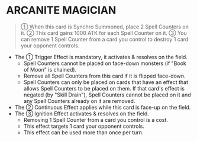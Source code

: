 
# ARCANITE MAGICIAN  
> ① When this card is Synchro Summoned, place 2 Spell Counters on it. ② This card gains 1000 ATK for each Spell Counter on it. ③ You can remove 1 Spell Counter from a card you control to destroy 1 card your opponent controls.

*   The ① Trigger Effect is mandatory, it activates & resolves on the field.
    *   Spell Counters cannot be placed on face-down monsters (if "Book of Moon" is chained).
    *   Remove all Spell Counters from this card if it is flipped face-down.
    *   Spell Counters can only be placed on cards that have an effect that allows Spell Counters to be placed on them. If that card's effect is negated (by "Skill Drain"), Spell Counters cannot be placed on it and any Spell Counters already on it are removed.
*   The ② Continuous Effect applies while this card is face-up on the field.
*   The ③ Ignition Effect activates & resolves on the field.
    *   Removing 1 Spell Counter from a card you control is a cost.
    *   This effect targets 1 card your opponent controls.
    *   This effect can be used more than once per turn.

  
